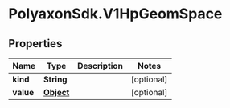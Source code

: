 # PolyaxonSdk.V1HpGeomSpace

## Properties

Name | Type | Description | Notes
------------ | ------------- | ------------- | -------------
**kind** | **String** |  | [optional] 
**value** | [**Object**](.md) |  | [optional] 


